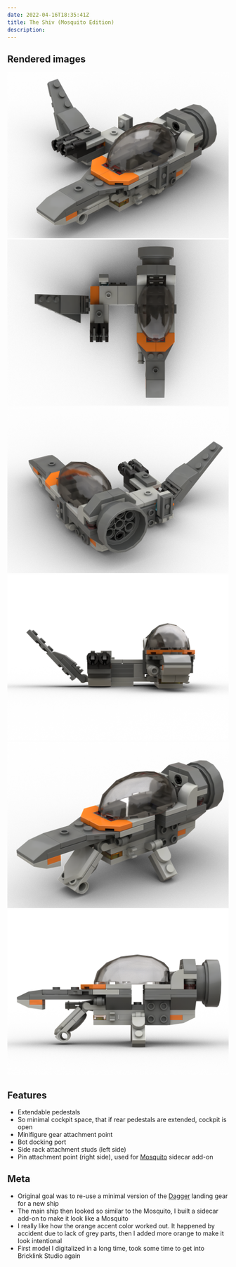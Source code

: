 ```yaml
---
date: 2022-04-16T18:35:41Z
title: The Shiv (Mosquito Edition)
description:
---
```


<!--

[Instructions (includes part list)](model-instructions.pdf)

-->

## Rendered images

![](the_shiv.png)
![](the_shiv_2.png)
![](the_shiv_3.png)
![](the_shiv_4.png)
![](the_shiv_5.png)
![](the_shiv_6.png)

## Features

* Extendable pedestals
* So minimal cockpit space, that if rear pedestals are extended, cockpit is open
* Minifigure gear attachment point
* Bot docking port
* Side rack attachment studs (left side)
* Pin attachment point (right side), used for [Mosquito](../the-mosquito/) sidecar add-on

## Meta

* Original goal was to re-use a minimal version of the [Dagger](../the-dagger/) landing gear for a new ship
* The main ship then looked so similar to the Mosquito, I built a sidecar add-on to make it look like a Mosquito
* I really like how the orange accent color worked out. It happened by accident due to lack of grey parts, then I added more orange to make it look intentional
* First model I digitalized in a long time, took some time to get into Bricklink Studio again
